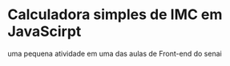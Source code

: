# Calculadora simples de IMC em JavaScirpt

uma pequena atividade em uma das aulas de Front-end do senai